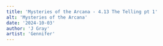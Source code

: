 ```yaml
---
title: 'Mysteries of the Arcana - 4.13 The Telling pt 1'
alt: 'Mysteries of the Arcana'
date: '2024-10-03'
author: 'J Gray'
artist: 'Gennifer'
---
```

